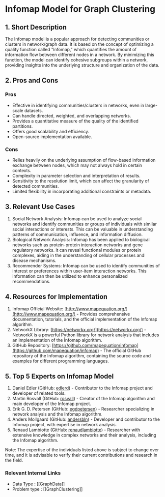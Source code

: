 # Infomap Model for Graph Clustering

## 1. Short Description
The Infomap model is a popular approach for detecting communities or clusters in network/graph data. It is based on the concept of optimizing a quality function called "Infomap," which quantifies the amount of information flow between different nodes in a network. By minimizing this function, the model can identify cohesive subgroups within a network, providing insights into the underlying structure and organization of the data.

## 2. Pros and Cons
### Pros
- Effective in identifying communities/clusters in networks, even in large-scale datasets.
- Can handle directed, weighted, and overlapping networks.
- Provides a quantitative measure of the quality of the identified partitions.
- Offers good scalability and efficiency.
- Open-source implementation available.

### Cons
- Relies heavily on the underlying assumption of flow-based information exchange between nodes, which may not always hold in certain contexts.
- Complexity in parameter selection and interpretation of results.
- Sensitivity to the resolution limit, which can affect the granularity of detected communities.
- Limited flexibility in incorporating additional constraints or metadata.

## 3. Relevant Use Cases
1. Social Network Analysis: Infomap can be used to analyze social networks and identify communities or groups of individuals with similar social interactions or interests. This can be valuable in understanding patterns of communication, influence, and information diffusion.
2. Biological Network Analysis: Infomap has been applied to biological networks such as protein-protein interaction networks and gene regulatory networks. It can reveal functional modules or protein complexes, aiding in the understanding of cellular processes and disease mechanisms.
3. Recommender Systems: Infomap can be used to identify communities of interest or preferences within user-item interaction networks. This information can then be utilized to enhance personalized recommendations.

## 4. Resources for Implementation
1. Infomap Official Website: [http://www.mapequation.org/](http://www.mapequation.org/) - Provides comprehensive documentation, tutorials, and the official implementation of the Infomap algorithm.
2. NetworkX Library: [https://networkx.org/](https://networkx.org/) - NetworkX is a powerful Python library for network analysis that includes an implementation of the Infomap algorithm.
3. GitHub Repository: [https://github.com/mapequation/infomap](https://github.com/mapequation/infomap) - The official GitHub repository of the Infomap algorithm, containing the source code and examples for different programming languages.

## 5. Top 5 Experts on Infomap Model
1. Daniel Edler (GitHub: [edlerd](https://github.com/edlerd)) - Contributor to the Infomap project and developer of related tools.
2. Martin Rosvall (GitHub: [rosvall](https://github.com/rosvall)) - Creator of the Infomap algorithm and main developer of the Infomap project.
3. Erik G. D. Petersen (GitHub: [egdpetersen](https://github.com/egdpetersen)) - Researcher specializing in network analysis and the Infomap algorithm.
4. Anders Mollgaard (GitHub: [andersbln](https://github.com/andersbln)) - Developer and contributor to the Infomap project, with expertise in network analysis.
5. Renaud Lambiotte (GitHub: [renaudlambiotte](https://github.com/renaudlambiotte)) - Researcher with extensive knowledge in complex networks and their analysis, including the Infomap algorithm.

Note: The expertise of the individuals listed above is subject to change over time, and it is advisable to verify their current contributions and research in the field.


 ### Relevant Internal Links
- Data Type : [[GraphData]]
- Problem type : [[GraphClustering]]
